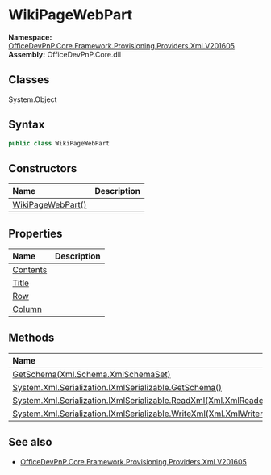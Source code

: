 # WikiPageWebPart

**Namespace:** [OfficeDevPnP.Core.Framework.Provisioning.Providers.Xml.V201605](OfficeDevPnP.Core.Framework.Provisioning.Providers.Xml.V201605.md)
**Assembly:** OfficeDevPnP.Core.dll
## Classes
System.Object
## Syntax
```C#
public class WikiPageWebPart
```
## Constructors
|**Name**|**Description**|
|:-----|:-----|
| [WikiPageWebPart()](WikiPageWebPartconstructor1details.md) | 
## Properties
|**Name**|**Description**|
|:-----|:-----|
| [Contents](WikiPageWebPart.Contents.md) | 
| [Title](WikiPageWebPart.Title.md) | 
| [Row](WikiPageWebPart.Row.md) | 
| [Column](WikiPageWebPart.Column.md) | 
## Methods
|**Name**|**Description**|
|:-----|:-----|
| [GetSchema(Xml.Schema.XmlSchemaSet)](WikiPageWebPartGetSchemaXml.Schema.XmlSchemaSet.md) | 
| [System.Xml.Serialization.IXmlSerializable.GetSchema()](WikiPageWebPartSystem.Xml.Serialization.IXmlSerializable.GetSchema.md) | 
| [System.Xml.Serialization.IXmlSerializable.ReadXml(Xml.XmlReader)](WikiPageWebPartSystem.Xml.Serialization.IXmlSerializable.ReadXmlXml.XmlReader.md) | 
| [System.Xml.Serialization.IXmlSerializable.WriteXml(Xml.XmlWriter)](WikiPageWebPartSystem.Xml.Serialization.IXmlSerializable.WriteXmlXml.XmlWriter.md) | 
## See also
- [OfficeDevPnP.Core.Framework.Provisioning.Providers.Xml.V201605](OfficeDevPnP.Core.Framework.Provisioning.Providers.Xml.V201605.md)
